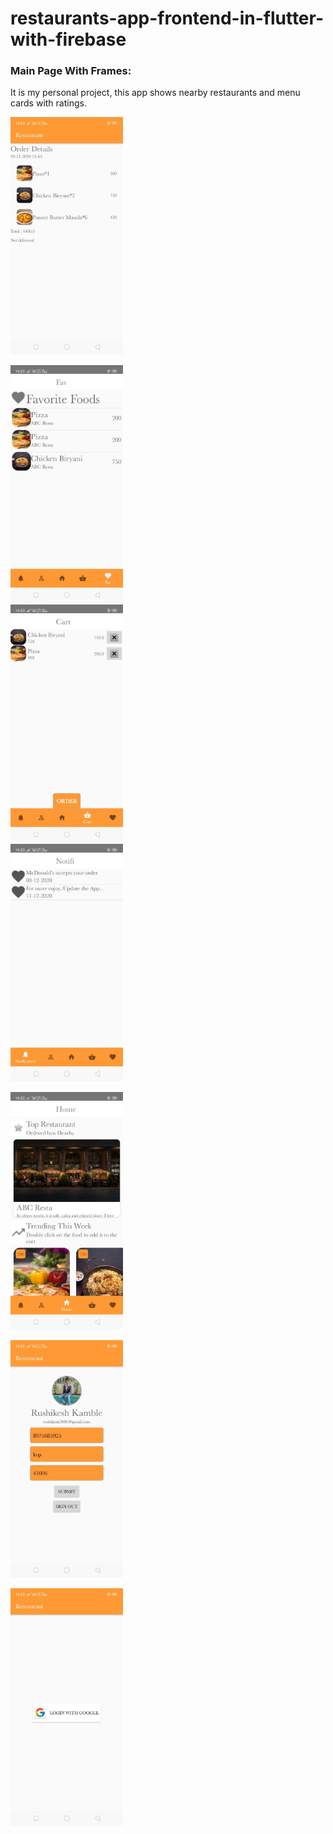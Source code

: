 # restaurants-app-frontend-in-flutter-with-firebase
<h3>Main Page With Frames:</h3>

<p>It is my personal project, this app shows nearby restaurants and menu cards with ratings.<p/>



<img src="Screenshot_2021-01-10-16-53-30-18.jpg" height="380px" width="180px"><br />

<img src="Screenshot_2021-01-10-16-53-20-46.jpg"  height="380px" width="180px"><br />
<img src="Screenshot_2021-01-10-16-53-14-54.jpg"  height="380px" width="180px"><br />
<img src="Screenshot_2021-01-10-16-53-09-94.jpg"  height="380px" width="180px"><br />

<img src="Screenshot_2021-01-10-16-52-52-97.jpg"  height="380px" width="180px"><br />

<img src="Screenshot_2021-01-10-16-52-31-74.jpg"  height="380px" width="180px"><br />

<img src="Screenshot_2021-01-10-16-52-19-50.jpg" height="380px" width="180px" ><br />
